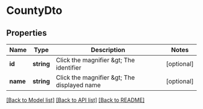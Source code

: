 # CountyDto

## Properties
Name | Type | Description | Notes
------------ | ------------- | ------------- | -------------
**id** | **string** | Click the magnifier &amp;gt; The identifier | [optional] 
**name** | **string** | Click the magnifier &amp;gt; The displayed name | [optional] 

[[Back to Model list]](../README.md#documentation-for-models) [[Back to API list]](../README.md#documentation-for-api-endpoints) [[Back to README]](../README.md)


